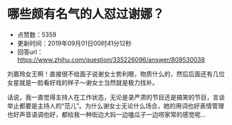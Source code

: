 # 哪些颇有名气的人怼过谢娜？
- 点赞数：5359
- 更新时间：2019年09月01日00时41分12秒
- 回答url：https://www.zhihu.com/question/335226096/answer/809530038
<body>
 <p data-pid="RfPiabjX">刘嘉玲女王啊！直接很不给面子说谢女士势利眼，物质什么的，然后后面还有几位女星就是一脸看好戏的样子～谢女士当然就是极力找补。</p>
 <p data-pid="Tc907XOR">话说，我一直觉得主持人在工作状态，无论是录严肃的节目还是搞笑的节目，言谈举止都要是主持人的“范儿”。为什么谢女士无论什么场合，她的用词也好表情管理也好声音语调也好，都给我一种街边大妈一边嗑瓜子一边唠家常的感觉呢…</p>
</body>
